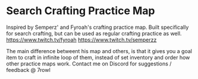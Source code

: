 # Search Crafting Practice Map
Inspired by Semperz' and Fyroah's crafting practice map. Built specifically for search crafting, but can be used as regular crafting practice as well.
https://www.twitch.tv/fyroah
https://www.twitch.tv/semperzz

The main difference betweent his map and others, is that it gives you a goal item to craft in infinite loop of them, instead of set inventory and order how other practice maps work.
Contact me on Discord for suggestions / feedback @ 7rowl
